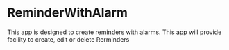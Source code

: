# ReminderWithAlarm
This app is designed to create reminders with alarms. This app will provide facility to create, edit or delete Rerminders
